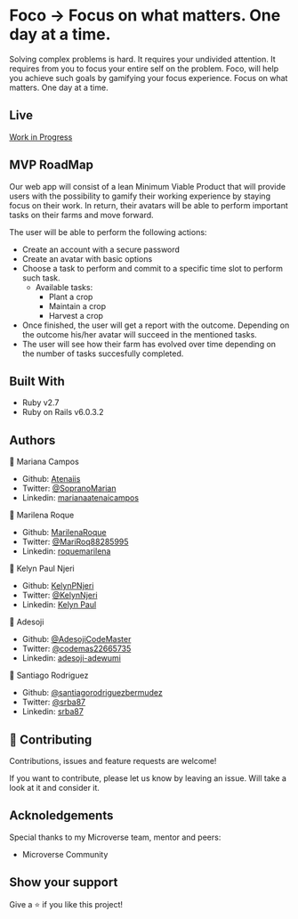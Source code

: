 # Foco -> Focus on what matters. One day at a time.

Solving complex problems is hard. It requires your undivided attention. It requires from you to focus your entire self on the problem. Foco, will help you achieve such goals by gamifying your focus experience. Focus on what matters. One day at a time.

## Live
[Work in Progress]()

## MVP RoadMap

Our web app will consist of a lean Minimum Viable Product that will provide users with the possibility to gamify their working experience by staying focus on their work. In return, their avatars will be able to perform important tasks on their farms and move forward. 

The user will be able to perform the following actions:
- Create an account with a secure password
- Create an avatar with basic options
- Choose a task to perform and commit to a specific time slot to perform such task. 
  - Available tasks:
    - Plant a crop
    - Maintain a crop
    - Harvest a crop
- Once finished, the user will get a report with the outcome. Depending on the outcome his/her avatar will succeed in the mentioned tasks.
- The user will see how their farm has evolved over time depending on the number of tasks succesfully completed.

## Built With

- Ruby v2.7
- Ruby on Rails v6.0.3.2

## Authors
👤 Mariana Campos
- Github: [Atenaiis](https://github.com/atenaiis)
- Twitter: [@SopranoMarian](https://twitter.com/sopranomarian)
- Linkedin: [marianaatenaicampos](https://www.linkedin.com/in/mariana-atenai-campos-garcia-a30791143/)

👤 Marilena Roque
- Github: [MarilenaRoque](https://github.com/MarilenaRoque)
- Twitter: [@MariRoq88285995](https://twitter.com/MariRoq88285995)
- Linkedin: [roquemarilena](https://www.linkedin.com/in/roquemarilena/)

👤 Kelyn Paul Njeri
- Github: [KelynPNjeri](https://github.com/KelynPNjeri)
- Twitter: [@KelynNjeri](https://twitter.com/KelynNjeri)
- Linkedin: [Kelyn Paul](https://www.linkedin.com/in/kelyn-paul/)

👤 Adesoji 
- Github: [@AdesojiCodeMaster](https://github.com/AdesojiCodeMaster)
- Twitter: [@codemas22665735](https://twitter.com/codemas22665735)
- Linkedin: [adesoji-adewumi](https://www.linkedin.com/in/adesoji-adewumi)

👤 Santiago Rodriguez
- Github: [@santiagorodriguezbermudez](https://github.com/santiagorodriguezbermudez)
- Twitter: [@srba87](https://twitter.com/srba87)
- Linkedin: [srba87](https://linkedin.com/in/srba)

## 🤝 Contributing

Contributions, issues and feature requests are welcome!

If you want to contribute, please let us know by leaving an issue. Will take a look at it and consider it.

## Acknoledgements
Special thanks to my Microverse team, mentor and peers:
- Microverse Community

## Show your support

Give a ⭐️ if you like this project!